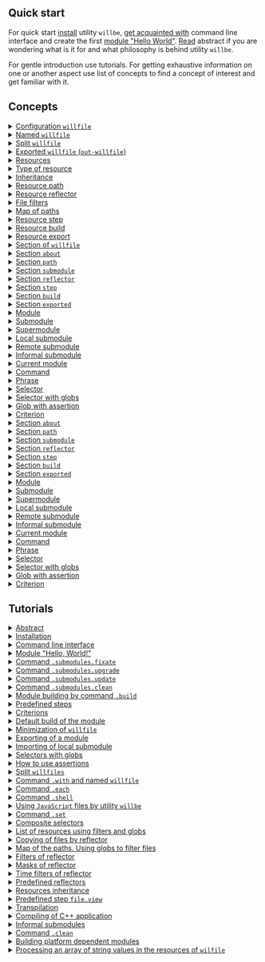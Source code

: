 ## Quick start

For quick start [install](<./tutorial/Installation.md>) utility `willbe`, [get acquainted with](<./tutorial/CLI.md>) command line interface and create the first [module "Hello World"](<./tutorial/HelloWorld.md>). [Read](<./tutorial/Abstract.md>) abstract if you are wondering what is it for and what philosophy is behind utility `willbe`.

For gentle introduction use tutorials. For getting exhaustive information on one or another aspect use list of concepts to find a concept of interest and get familiar with it.

## Concepts

<details>
  <summary><a href="./concept/WillFile.md">
    Configuration <code>willfile</code>
  </a></summary>
    Configuration for describing and building a module. Each formal module has such a file.
</details>

<details>
  <summary><a href="./concept/WillFileNamedAndSplit.md#Named-willfile">
    Named <code>willfile</code>
  </a></summary>
    Kind of <code>willfile</code> which has a non-standard name. It makes possible to have multiple modules with different names in a directory.
</details>

<details>
  <summary><a href="./concept/WillFileNamedAndSplit.md#Split-willfile">
    Split <code>willfile</code>
  </a></summary>
    Splitting <code>willfile</code> into two files. One of them is for the import of the module and the other is for export of it. It makes possible to split data related building and to develop a module and data which can be used by other modules.
</details>

<details>
  <summary><a href="./concept/WillFileExported.md#Exported-willfile-out-willfile">
    Exported <code>willfile</code> (<code>out-willfile</code>)
  </a></summary>
    <code>Out-willfile</code> is a kind of <code>willfile</code> which is generated by the utility during the export of a module. Other modules can use the module by importing its <code>out-willfile</code>.
</details>

<details>
  <summary><a href="./concept/Structure.md#Resources">
    Resources
  </a></summary>
    Structural and functional unit of <code>willfile</code>. Resources of the same type are collected in a section.
</details>

<details>
  <summary><a href="./concept/Structure.md#Type-of-resource">
    Type of resource
  </a></summary>
    Functionality which is associated with a group of resources. It is limited by its purpose. An example of resource types is a path, submodule, step, build. Each type of resource has its own purpose and is processed by a utility in different ways.

</details>

<details>
  <summary><a href="./concept/Inheritance.md">
    Inheritance
  </a></summary>
It is the approach of the module description according to which the <code>willfile</code> can reuse (inherit) field values of another resource(s) of the same type.</details>

<details>
  <summary><a href="./concept/ResourcePath.md#Path">
    Resource path
  </a></summary>
    Resource for determination of the module's file structure. It includes paths to the module files. The paths are placed in the section <code>path</code>.
</details>

<details>
  <summary><a href="./concept/ResourceReflector.md#Resource-reflector">
    Resource reflector
  </a></summary>
    It is a resource of the <code>reflector</code> section. It is the method to describe a set of files in order to perform some operation on it.
</details>

<details>
  <summary><a href="./concept/ReflectorFileFilter.md">
    File filters
  </a></summary>

  Technique of the file selection in order to perform the operation on it. Reflector has two file filters: <code>src</code> and <code>dst</code>.
</details>

<details>
  <summary><a href="./concept/ResourceReflector.md#map-of-paths">
    Map of paths
  </a></summary>
It is reflector field and the way to describe a set of files that allows to include a lot of files in it. Moreover it allows to exclude from it the files that are not required by the terms of exclusion and globes.
</details>

<details>
  <summary><a href="./concept/ResourceStep.md#Resource-step">
    Resource step
  </a></summary>
    Instruction for building the module. Describe an operation and desired outcome. Build consists of <code>steps</code>.
</details>

<details>
  <summary><a href="./concept/ResourceBuild.md#Resource-build">
    Resource build
  </a></summary>
Sequence and conditions of the procedure's execution to build a module. By implementation of the command <code>will .build</code>, the developer has to select a particular build which is wanted unambiguously calling command by name or by conditions of the build.
</details>

<details>
  <summary><a href="./concept/ResourceBuild.md#Resource-export">
    Resource export
  </a></summary>
A special kind of build which is required in order to use this module by other developers and modules. The result of the module export is generated files, which is <code>out-willfile</code> and archive.
</details>

<details>
  <summary><a href="./concept/Structure.md#Section-willfile">
    Section of <code>willfile</code>
  </a></summary>
    The highest structural unit of the <code>willfile</code>, which consists of one-type resources or fields that describe this module.
</details>

<details>
  <summary><a href="./concept/SectionAbout.md">
    Section <code>about</code>
  </a></summary>
    The section contains the descriptive information about the module.
</details>

<details>
  <summary><a href="./concept/ResourcePath.md#Section-path">
    Section <code>path</code>
  </a></summary>
    Section has the list of the module paths for quick orientation in its file structure.  
</details>

<details>
  <summary><a href="./concept/SectionSubmodule.md">
    Section <code>submodule</code>
  </a></summary>
    The section contains the information about the submodules.
</details>

<details>
  <summary><a href="./concept/ResourceReflector.md#Section-reflector">
    Section <code>reflector</code>
  </a></summary>
The section has reflectors. It is a special type of resources for operation on the groups of files.
</details>

<details>
  <summary><a href="./concept/ResourceStep.md#Section-step">
    Section <code>step</code>
  </a></summary>
    The section contains steps that can be used by the build to build the module.
</details>

<details>
  <summary><a href="./concept/ResourceBuild.md#Section-build">
    Section <code>build</code>
  </a></summary>
    Resources of the section (build) describe sequence and conditions of procedures of module building.
</details>

<details>
  <summary><a href="./concept/SectionExported.md">
    Section <code>exported</code>
  </a></summary>
    The <code>out-willfile</code> section is programmatically generated when the module is exported. It contains the list of all exported files and is used by the importation of this module by another one.
</details>

<details>
  <summary><a href="./concept/Module.md#Module">
    Module
  </a></summary>
    A module is a set of files that are described in <code>willfile</code>.
</details>

<details>
  <summary><a href="./concept/Module.md#Submodule">
    Submodule
  </a></summary>
    An individual module with its own configuration <code> willfile </code> which is used by another module (supermodule).
</details>

<details>
  <summary><a href="./concept/Module.md#Supermodule">
    Supermodule
  </a></summary>
    A module which includes other modules (submodules).
</details>

<details>
  <summary><a href="./concept/SubmodulesLocalAndRemote.md#Local-submodule">
    Local submodule
  </a></summary>
    A submodule which is located on the local machine.
</details>

<details>
  <summary><a href="./concept/SubmodulesLocalAndRemote.md#Remote-submodule">
    Remote submodule
  </a></summary>
    A module located on the remote server is downloaded to the local machine for use.
</details>

<details>
  <summary><a href="./concept/SubmoduleInformal.md">
    Informal submodule
  </a></summary>
    A set of files that are not distributed with <code>willfile</code>. For such submodule it is possible to create <code>willfile</code> independently.
</details>

<details>
  <summary><a href="./concept/ModuleCurrent.md">
    Current module
  </a></summary>
    A module with respect to which the operations are performed. By default, this module loads from the file <code>.will.yml</code> of the current directory or from a pair of files <code>.im.will.yml</code> and <code>.ex.will.yml</code>.
</details>

<details>
  <summary><a href="./concept/Command.md#Command">
    Command
  </a></summary>
A string which has phrase which describes intention of a developer and actions which will be done by utility after user enters it. It is entered in the interface of the command prompt by developer.
</details>

<details>
  <summary><a href="./concept/Command.md#Phrase">
    Phrase
  </a></summary>
    Word or several words, separated by dot, it denotes command which utility should perform.
</details>

<details>
  <summary><a href="./concept/Selector.md#Selector">
    Selector
  </a></summary>
    String-reference on resource or group of resources of the module.
</details>

<details>
  <summary><a href="./concept/Selector.md#Selector-with-globs">
    Selector with globs
  </a></summary>
    Selector which uses searching patterns (globs) for selecting of resources.
</details>

<details>
  <summary><a href="./concept/Selector.md#Glob-with-assertion">
    Glob with assertion
  </a></summary>
    Special syntax construction appended after glob to restrict a number of resources which should be found by the selector.
</details>

<details>
  <summary><a href="./concept/Criterions.md">
    Criterion
  </a></summary>
    Element of comparison for selection of resources.
</details><details>
  <summary><a href="./concept/SectionAbout.md">
    Section <code>about</code>
  </a></summary>
    The section has the descriptive information about the module.
</details>

<details>
  <summary><a href="./concept/ResourcePath.md#Section-path">
    Section <code>path</code>
  </a></summary>
    The section has the list of the paths for quick orientation in its file structure.
</details>

<details>
  <summary><a href="./concept/SectionSubmodule.md">
    Section <code>submodule</code>
  </a></summary>
    The section has an information about submodules.
</details>

<details>
  <summary><a href="./concept/ResourceReflector.md#Section-reflector">
    Section <code>reflector</code>
  </a></summary>
    The section has reflectors. It is  a special type of resources for operation at the groups of files.
</details>

<details>
  <summary><a href="./concept/ResourceStep.md#Section-step">
    Section <code>step</code>
  </a></summary>
    The section has steps which could be used by build for building of the module.
</details>

<details>
  <summary><a href="./concept/ResourceBuild.md#Section-build">
    Section <code>build</code>
  </a></summary>
    Resources of the section (build) describe sequence and conditions of procedures of module's building.
</details>

<details>
  <summary><a href="./concept/SectionExported.md">
    Section <code>exported</code>
  </a></summary>
    It is programmatically generated section of <code>out-willfile</code> by exporting a module. It has a list of exported files and it is used by other modules for importing the module.
</details>

<details>
  <summary><a href="./concept/Module.md#Module">
    Module
  </a></summary>
    Module is the set of files, which is described in <code>willfile</code>.
</details>

<details>
  <summary><a href="./concept/Module.md#Submodule">
    Submodule
  </a></summary>
    A module with its own <code>willfile</code> which is used by other module (supermodule).
</details>

<details>
  <summary><a href="./concept/Module.md#Supermodule">
    Supermodule
  </a></summary>
    A module which includes other modules (submodules).
</details>

<details>
  <summary><a href="./concept/SubmodulesLocalAndRemote.md#Local-submodule">
    Local submodule
  </a></summary>
    A submodule which is located locally.
</details>

<details>
  <summary><a href="./concept/SubmodulesLocalAndRemote.md#Remote-submodule">
    Remote submodule
  </a></summary>
    A module which is located at the remote server. It should be downloaded in order to be used.
</details>

<details>
  <summary><a href="./concept/SubmoduleInformal.md">
    Informal submodule
  </a></summary>
    Set of files distribution of which does not include <code>willfile</code>. For such a submodule it is possible to create <code>willfile</code> independently.
</details>

<details>
  <summary><a href="./concept/ModuleCurrent.md">
    Current module
  </a></summary>
    A module with respect to which operations are performed. By default the module is loaded from file <code>.will.yml</code> of the current directory or pair of files <code>.im.will.yml</code> and <code>.ex.will.yml</code>.
</details>

<details>
  <summary><a href="./concept/Command.md#Command">
    Command
  </a></summary>
    A string which has phrase which describes intention of a developer and actions which will be done by utility after user enters it. It is entered in the interface of the command prompt by developer.
</details>

<details>
  <summary><a href="./concept/Command.md#Phrase">
    Phrase
  </a></summary>
    Word or couple of words which are separated by a point. It specifies the command to be executed by the utility.
</details>

<details>
  <summary><a href="./concept/Selector.md#Selector">
    Selector
  </a></summary>
    String-reference on the resource or the group of the module resources.
</details>

<details>
  <summary><a href="./concept/Selector.md#Selector-with-globs">
    Selector with globs
  </a></summary>
    Selector which uses searching patterns (globs) for selection of the resources.
</details>

<details>
  <summary><a href="./concept/Selector.md#Glob-with-assertion">
    Glob with assertion
  </a></summary>
    A special syntactic construct that is added to the globe to limit the amount of resources which have to be found by the selector with this glob.
</details>

<details>
  <summary><a href="./concept/Criterions.md">
    Criterion
  </a></summary>
    Element of comparison for selection of the resources.
</details>

## Tutorials

<details>
  <summary><a href="./tutorial/Abstract.md">
     Abstract
  </a></summary>
    Abstract. What utility <code>willbe</code> is and what it is not.
</details>

<details>
  <summary><a href="./tutorial/Installation.md">
    Installation
  </a></summary>
    Procedure of installation of a utility. <code>willbe</code>
</details>

<details>
  <summary><a href="./tutorial/CLI.md">
    Command line interface
  </a></summary>
    How to use command line interface of utility <code>willbe</code>. How to use command <code>.help</code> and <code>.list</code>.
</details>

<details>
  <summary><a href="./tutorial/HelloWorld.md">
    Module "Hello, World!"
  </a></summary>
    Creating module "Hello, World!". Downloading of remoted submodule.
</details>

<details>
  <summary><a href="./tutorial/CommandSubmodulesFixate.md">
    Command <code>.submodules.fixate</code>
  </a></summary>
    The command to fixate the submodule version in <code>willfile</code> using its automated overwriting.
</details>

<details>
  <summary><a href="./tutorial/CommandSubmodulesUpgrade.md">
    Command <code>.submodules.upgrade</code>
  </a></summary>
    The command to upgrade the version of the submodules using the automated overwriting of the <code>willfile</code>.
</details>

<details>
  <summary><a href="./tutorial/CommandSubmodulesUpdate.md">
    Command <code>.submodules.update</code>
  </a></summary>
    Command to update remote submodules.
</details>

<details>
  <summary><a href="./tutorial/CommandSubmodulesClean">
    Command <code>.submodules.clean</code>
  </a></summary>
    The command to clear the module from the temporary and downloaded submodules.
</details>

<details>
  <summary><a href="./tutorial/Build.md">
    Module building by command <code>.build</code>
  </a></summary>
    Build of some builds of the module for construction of it.
</details>

<details>
  <summary><a href="./tutorial/StepSubmodules.md">
    Predefined steps
  </a></summary>
    How to use predefined steps for the work with remote submodules.
</details>

<details>
  <summary><a href="./tutorial/Criterions.md">
    Criterions
  </a></summary>
    How to use criterions for resource selection.
</details>

<details>
  <summary><a href="./tutorial/CriterionDefault.md">
    Default build of the module
  </a></summary>
    How to construct the build without explicit specification of the argument for command <code>.build</code>.
</details>

<details>
  <summary><a href="./tutorial/WillFileMinimization.md">
    Minimization of <code>willfile</code>
  </a></summary>
    How to minimize <code>willfile</code> by means of instantiation of sets of criterions.
</details>

<details>
  <summary><a href="./tutorial/ModuleWillFileExported.md">
    Exporting of a module
  </a></summary>
    Exporting of the module to use it by another developer or module.
</details>

<details>
  <summary><a href="./tutorial/SubmodulesLocal.md">
    Importing of local submodule
  </a></summary>
    How to use local submodule from another module (supermodule).
</details>

<details>
  <summary><a href="./tutorial/SelectorsWithGlob.md">
    Selectors with globs
  </a></summary>
    How to use selectors with globs.
</details>

<details>
  <summary><a href="./tutorial/AssertionUsing.md">
    How to use assertions
  </a></summary>
    How assertions help to reduce errors during design.
</details>

<details>
  <summary><a href="./tutorial/WillFileSplit.md">
    Split <code>willfiles</code>
  </a></summary>
    How to create and use a module with split <code>willfile</code>.
</details>

<details>
  <summary><a href="./tutorial/WillFileNamed.md">
    Command <code>.with</code> and named <code>willfile</code>
  </a></summary>
    How to use command <code>.with</code>? What is named <code>willfile</code>?
</details>

<details>
  <summary><a href="./tutorial/CommandEach.md">
    Command <code>.each</code>
  </a></summary>
    Command <code>.each</code> for executing the same operation for plenty modules or submodules.
</details>

<details>
  <summary><a href="./tutorial/CommandShell.md">
    Command <code>.shell</code>
  </a></summary>
    A command to call external application by utility <code>willbe</code> for chosen modules or submodules.
</details>

<details>
  <summary><a href="./tutorial/StepJS.md">
    Using <code>JavaScript</code> files by utility <code>willbe</code>
  </a></summary>
    How to use JavaScript files by utility <code>willbe</code> for implementation of complicated scenarios of builds.
</details>

<details>
  <summary><a href="./tutorial/CommandSet.md">
    Command <code>.set</code>
  </a></summary>
    How to use command <code>.set</code> to change the state of the utility, for example to change the level of verbosity.
</details>

<details>
  <summary><a href="./tutorial/SelectorComposite.md">
    Composite selectors
  </a></summary>
    How to use composite selectors for selection of resources out of submodules.
</details>

<details>
  <summary><a href="./tutorial/CommandsListSearch.md">
    List of resources using filters and globs
  </a></summary>
    How to construct a request to utility and obtain the list of resources using filters and globs.
</details>

<details>
  <summary><a href="./tutorial/ReflectorUsing.md">
    Copying of files by reflector
  </a></summary>
    Copying files by reflectors, field <code>recursive</code> of reflector.
</details>

<details>
  <summary><a href="./tutorial/ReflectorMapPaths.md">
    Map of the paths. Using globs to filter files
  </a></summary>
    How the paths of the reflectors are created and how to manage the access to files and directory in reflector.
</details>

<details>
  <summary><a href="./tutorial/ReflectorFilters.md">
    Filters of reflector
  </a></summary>
    Using filters of reflectors for selection of files for copying.
</details>

<details>
  <summary><a href="./tutorial/ReflectorMasks.md">
    Masks of reflector
  </a></summary>
    Using masks of reflectors for selection of files for copying.
</details>

<details>
  <summary><a href="./tutorial/ReflectorTimeFilters.md">
    Time filters of reflector
  </a></summary>
    How to use filters to select files by time.
</details>

<details>
  <summary><a href="./tutorial/ReflectorsPredefined.md">
    Predefined reflectors
  </a></summary>
    Using of predefined reflectors to split on version of debugging  and release.Building of multibuilds.
</details>

<details>
  <summary><a href="./tutorial/ResourceInheritance.md">
    Resources inheritance
  </a></summary>
    How to use resource inheritance to reuse data.
</details>

<details>
  <summary><a href="./tutorial/StepView.md">
    Predefined step <code>file.view</code>
  </a></summary>
    How to use predefined step <code>file.view</code> to view files.
</details>

<details>
  <summary><a href="./tutorial/StepTranspile.md">
    Transpilation
  </a></summary>
    Using of predefined step <code>files.transpile</code> to transpile <code>JavaScript</code> files or its concatenation.
</details>

<details>
  <summary><a href="./tutorial/WillbeAsMake.md">
    Compiling of С++ application
  </a></summary>
    How to use utility <code>willbe</code> for compiling С++ application.
</details>

<details>
  <summary><a href="./tutorial/SubmoduleInformal.md">
    Informal submodules
  </a></summary>
    Importing of informal submodules.
</details>

<details>
  <summary><a href="./tutorial/CommandClean.md">
    Command  <code>.clean</code>
  </a></summary>
    Using of the command <code>.clean</code> for cleaning generated and temporary files.
</details>

<details>
  <summary><a href="./tutorial/FunctionPlatform.md">
    Building platform dependent modules
  </a></summary>
    Using the operating system determination to build platform dependent modules.
</details>

<details>
  <summary><a href="./tutorial/FunctionStringJoin.md">
    Processing an array of string values in the resources of <code>wilfile</code>
  </a></summary>
    How to use the function of combining string arrays in willfile <code>willfile</code>.
</details>


